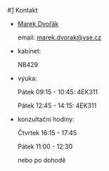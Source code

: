 #[1]() Kontakt

* [Marek Dvořák](https://insis.vse.cz/auth/lide/clovek.pl?id=80266)

    email: [marek.dvorak@vse.cz](mailto:marek.dvorak@vse.cz)

* kabinet:

    NB429

* výuka:

    Pátek 09:15 - 10:45: 4EK311
    
    Pátek 12:45 - 14:15: 4EK311

* konzultační hodiny:

    Čtvrtek 16:15 - 17:45
    
    Pátek 11:00 - 12:30
    
    nebo po dohodě
